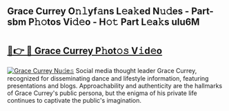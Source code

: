## Grace Currey O𝚗𝚕yf𝚊ns L𝚎a𝚔ed N𝚞𝚍es - Part-sbm P𝚑𝚘tos Vi𝚍𝚎o - H𝚘𝚝 Part L𝚎a𝚔s uIu6M

# <h2><a href="http://kfcgbol.oniu.top/?m=Grace+Currey">🔗👉 🔴 Grace Currey P𝚑ot𝚘𝚜 V𝚒d𝚎o</a></h2>

[![Grace Currey Nu𝚍e𝚜](https://i.imgur.com/0qMVB7G.gif)](http://kfcgbol.oniu.top/?m=Grace+Currey)
Social media thought leader Grace Currey, recognized for disseminating dance and lifestyle information, featuring presentations and blogs. Approachability and authenticity are the hallmarks of Grace Currey's public persona, but the enigma of his private life continues to captivate the public's imagination.  
